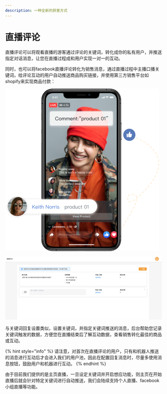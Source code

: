 ```yaml
---
description: 一种全新的获客方式
---
```


# 直播评论

直播评论可以将观看直播的游客通过评论的关键词，转化成你的私有用户，并推送指定对话消息，让您在直播过程成和用户实现一对一的互动。

同时，也可以将facebook直播评论转化为销售消息，通过直播过程中主播口播关键词，给评论互动的用户自动推送商品购买链接，并使用第三方销售平台如shopify来实现商品付款：

![&#x76F4;&#x64AD;&#x8BC4;&#x8BBA;](../.gitbook/assets/image%20%28197%29.png)

![&#x8BBE;&#x7F6E;&#x76F4;&#x64AD;&#x5173;&#x952E;&#x8BCD;](../.gitbook/assets/image%20%28210%29.png)

与关键词回复设置类似，设置关键词，并指定关键词推送的消息，后台帮助您记录关键词触发的数据，方便您在直播结束后了解互动数据，查看销售转化最佳的商品或互动。

{% hint style="info" %}
请注意，对首次在直播评论的用户，只有和机器人推送的消息进行互动后才会进入我们的用户池，因此在配置回复消息时，尽量多使用消息按钮，鼓励用户和机器进行互动。
{% endhint %}

由于目前我们提供的是主页直播，一旦设定关键词并开启想应功能，则主页在开始直播后就会针对特定关键词进行自动推送，我们会陆续支持个人直播、facebook小组直播等功能。

